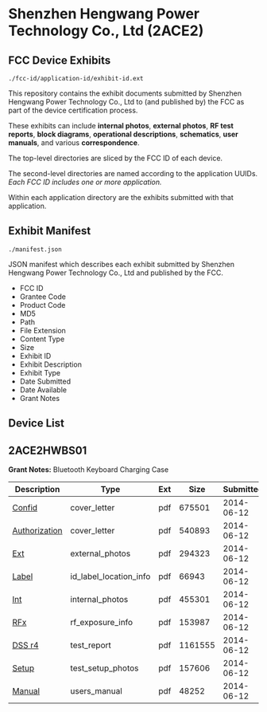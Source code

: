# Shenzhen Hengwang Power Technology Co., Ltd (2ACE2)
## FCC Device Exhibits

```
./fcc-id/application-id/exhibit-id.ext
```

This repository contains the exhibit documents submitted by Shenzhen Hengwang Power Technology Co., Ltd to (and published by) the FCC as part of the device certification process.

These exhibits can include **internal photos**, **external photos**, **RF test reports**, **block diagrams**, **operational descriptions**, **schematics**, **user manuals**, and various **correspondence**.

The top-level directories are sliced by the FCC ID of each device.

The second-level directories are named according to the application UUIDs. *Each FCC ID includes one or more application.*

Within each application directory are the exhibits submitted with that application. 

## Exhibit Manifest

```
./manifest.json
```

JSON manifest which describes each exhibit submitted by Shenzhen Hengwang Power Technology Co., Ltd and published by the FCC.

- FCC ID
- Grantee Code
- Product Code
- MD5
- Path
- File Extension
- Content Type
- Size
- Exhibit ID
- Exhibit Description
- Exhibit Type
- Date Submitted
- Date Available
- Grant Notes

## Device List
## 2ACE2HWBS01
**Grant Notes:** Bluetooth Keyboard Charging Case

| Description | Type | Ext | Size | Submitted | Available |
| ----------- | ---- | --- | ---- | --------- | --------- |
| [Confid](2ACE2HWBS01/964c66d5c89878febfac1723b449e227/2293236.pdf) | cover_letter | pdf | 675501 | 2014-06-12 | 2014-06-12 |
| [Authorization](2ACE2HWBS01/964c66d5c89878febfac1723b449e227/2293237.pdf) | cover_letter | pdf | 540893 | 2014-06-12 | 2014-06-12 |
| [Ext](2ACE2HWBS01/964c66d5c89878febfac1723b449e227/2293235.pdf) | external_photos | pdf | 294323 | 2014-06-12 | 2014-06-12 |
| [Label](2ACE2HWBS01/964c66d5c89878febfac1723b449e227/2293240.pdf) | id_label_location_info | pdf | 66943 | 2014-06-12 | 2014-06-12 |
| [Int](2ACE2HWBS01/964c66d5c89878febfac1723b449e227/2293239.pdf) | internal_photos | pdf | 455301 | 2014-06-12 | 2014-06-12 |
| [RFx](2ACE2HWBS01/964c66d5c89878febfac1723b449e227/2293241.pdf) | rf_exposure_info | pdf | 153987 | 2014-06-12 | 2014-06-12 |
| [DSS r4](2ACE2HWBS01/964c66d5c89878febfac1723b449e227/2293238.pdf) | test_report | pdf | 1161555 | 2014-06-12 | 2014-06-12 |
| [Setup](2ACE2HWBS01/964c66d5c89878febfac1723b449e227/2293242.pdf) | test_setup_photos | pdf | 157606 | 2014-06-12 | 2014-06-12 |
| [Manual](2ACE2HWBS01/964c66d5c89878febfac1723b449e227/2293243.pdf) | users_manual | pdf | 48252 | 2014-06-12 | 2014-06-12 |
